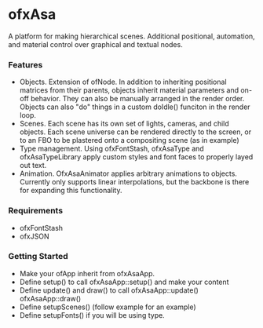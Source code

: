 # ofxAsa
A platform for making hierarchical scenes. Additional positional, automation, and material control over graphical and textual nodes.

### Features
- Objects. Extension of ofNode. In addition to inheriting positional matrices from their parents, objects inherit material parameters and on-off behavior. They can also be manually arranged in the render order. Objects can also "do" things in a custom doIdle() funciton in the render loop.
- Scenes. Each scene has its own set of lights, cameras, and child objects. Each scene universe can be rendered directly to the screen, or to an FBO to be plastered onto a compositing scene (as in example)
- Type management. Using ofxFontStash, ofxAsaType and ofxAsaTypeLibrary apply custom styles and font faces to properly layed out text.
- Animation. OfxAsaAnimator applies arbitrary animations to objects. Currently only supports linear interpolations, but the backbone is there for expanding this functionality.

### Requirements
 - ofxFontStash
 - ofxJSON

### Getting Started
 - Make your ofApp inherit from ofxAsaApp.
 - Define setup() to call ofxAsaApp::setup() and make your content
 - Define update() and draw() to call ofxAsaApp::update() ofxAsaApp::draw()
 - Define setupScenes() (follow example for an example)
 - Define setupFonts() if you will be using type.

